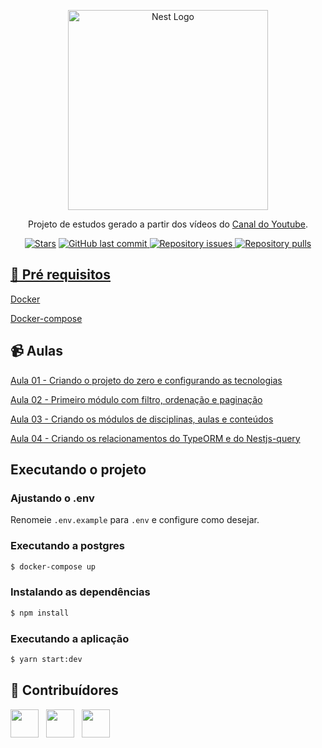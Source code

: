 <p align="center">
  <a href="http://nestjs.com/" target="blank"><img src="https://nestjs.com/img/logo_text.svg" width="320" alt="Nest Logo" /></a>
</p>
 
  <p align="center">Projeto de estudos gerado a partir dos vídeos do <a href="https://youtube.com/angelogluz" target="blank">Canal do Youtube</a>.</p>
    <p align="center">
<a href="https://github.com/angelogluz/NestJS-Nestjs-query/stargazers"><img src="https://img.shields.io/github/stars/angelogluz/NestJS-Nestjs-query" alt="Stars" /></a>

  <a href="https://github.com/angelogluz/NestJS-Nestjs-query/commits/master">
    <img alt="GitHub last commit" src="https://img.shields.io/github/last-commit/angelogluz/NestJS-Nestjs-query.svg">
  </a>
    <a href="https://github.com/angelogluz/NestJS-Nestjs-query/issues">
    <img alt="Repository issues" src="https://img.shields.io/github/issues/angelogluz/NestJS-Nestjs-query.svg">
  </a>
    <a href="https://github.com/angelogluz/NestJS-Nestjs-query/pulls">
    <img alt="Repository pulls" src="https://img.shields.io/github/issues-pr/angelogluz/NestJS-Nestjs-query.svg">
</p>


## 🔐 Pré requisitos

<a href="https://www.docker.com/">Docker</a> &nbsp;
  
<a href="https://docs.docker.com/compose/install/">Docker-compose</a> &nbsp;

## 📹 Aulas
<a href="https://youtu.be/I9JgydtNd7k">Aula 01 - Criando o projeto do zero e configurando as tecnologias</a> &nbsp;

<a href="https://youtu.be/QdT87YciYVc">Aula 02 - Primeiro módulo com filtro, ordenação e paginação</a> &nbsp;

<a href="https://youtu.be/Yw0qLUjsR9o">Aula 03 - Criando os módulos de disciplinas, aulas e conteúdos</a> &nbsp;

<a href="https://youtu.be/iaFNP-2Ke-w">Aula 04 - Criando os relacionamentos do TypeORM e do Nestjs-query</a> &nbsp;

## Executando o projeto 
### Ajustando o .env
  Renomeie ``.env.example`` para ``.env`` e configure como desejar.
  
### Executando a postgres

```bash
$ docker-compose up
```

### Instalando as dependências
  
```bash
$ npm install
```

### Executando a aplicação

```bash
$ yarn start:dev
```

## 🤝 Contribuídores

<a href="https://github.com/veronicaschiller"><img src="https://github.com/veronicaschiller.png" width="45" height="45"></a> &nbsp;
<a href="https://github.com/PedroJardel"><img src="https://github.com/PedroJardel.png" width="45" height="45"></a> &nbsp;
<a href="https://github.com/yurisilvasoares"><img src="https://github.com/yurisilvasoares.png" width="45" height="45"></a> &nbsp;



